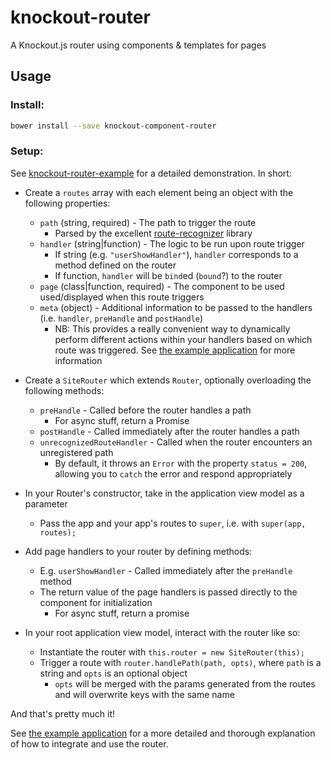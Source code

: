 # knockout-router

A Knockout.js router using components & templates for pages

## Usage

### Install:

```bash
bower install --save knockout-component-router
```

### Setup:

See [knockout-router-example](https://github.com/cbankester/knockout-router-example) for a detailed demonstration. In short:

* Create a `routes` array with each element being an object with the following properties:
  * `path` (string, required) - The path to trigger the route
    * Parsed by the excellent [route-recognizer](https://github.com/tildeio/route-recognizer) library
  * `handler` (string|function) - The logic to be run upon route trigger
    * If string (e.g. `"userShowHandler"`), `handler` corresponds to a method defined on the router
    * If function, `handler` will be `bind`ed (`bound`?) to the router
  * `page` (class|function, required) - The component to be used used/displayed when this route triggers
  * `meta` (object) - Additional information to be passed to the handlers (i.e. `handler`, `preHandle` and `postHandle`)
    * NB: This provides a really convenient way to dynamically perform different actions within your handlers based on which route was triggered. See [the example application](https://github.com/cbankester/knockout-router-example) for more information


* Create a `SiteRouter` which extends `Router`, optionally overloading the following methods:
  * `preHandle` - Called before the router handles a path
    * For async stuff, return a Promise
  * `postHandle` - Called immediately after the router handles a path
  * `unrecognizedRouteHandler` -  Called when the router encounters an unregistered path
    * By default, it throws an `Error` with the property `status = 200`, allowing you to `catch` the error and respond appropriately


* In your Router's constructor, take in the application view model as a parameter
  * Pass the app and your app's routes to `super`, i.e. with `super(app, routes);`


* Add page handlers to your router by defining methods:
  * E.g. `userShowHandler` - Called immediately after the `preHandle` method
  * The return value of the page handlers is passed directly to the component for initialization
    * For async stuff, return a promise


* In your root application view model, interact with the router like so:
  * Instantiate the router with `this.router = new SiteRouter(this);`
  * Trigger a route with `router.handlePath(path, opts)`, where `path` is a string and `opts` is an optional object
    * `opts` will be merged with the params generated from the routes and will overwrite keys with the same name

And that's pretty much it!

See [the example application](https://github.com/cbankester/knockout-router-example) for a more detailed and thorough explanation of how to integrate and use the router.
